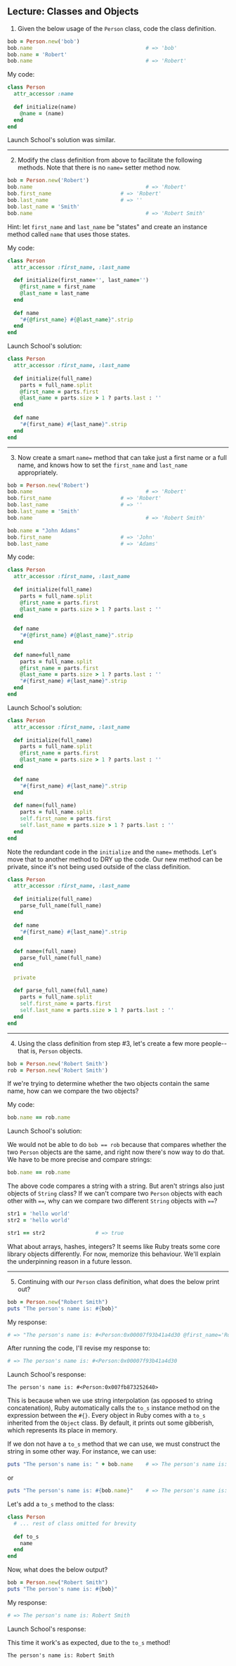 ## Lecture: Classes and Objects

1. Given the below usage of the `Person` class, code the class definition.

```ruby
bob = Person.new('bob')
bob.name									# => 'bob'
bob.name = 'Robert'
bob.name									# => 'Robert'
```

My code:

```ruby
class Person
  attr_accessor :name
  
  def initialize(name)
    @name = (name)
  end
end
```

Launch School's solution was similar.

---

2. Modify the class definition from above to facilitate the following methods. Note that there is no `name=` setter method now.

```ruby
bob = Person.new('Robert')
bob.name 									# => 'Robert'
bob.first_name						# => 'Robert'
bob.last_name 						# => ''
bob.last_name = 'Smith'
bob.name 									# => 'Robert Smith'
```

Hint: let `first_name` and `last_name` be "states" and create an instance method called `name` that uses those states.



My code:

```ruby
class Person
  attr_accessor :first_name, :last_name
  
  def initialize(first_name='', last_name='')
    @first_name = first_name
    @last_name = last_name
  end
  
  def name
    "#{@first_name} #{@last_name}".strip
  end
end
```

Launch School's solution:

```ruby
class Person
  attr_accessor :first_name, :last_name
  
  def initialize(full_name)
    parts = full_name.split
    @first_name = parts.first
    @last_name = parts.size > 1 ? parts.last : ''
  end
  
  def name
    "#{first_name} #{last_name}".strip
  end
end
```

---

3. Now create a smart `name=` method that can take just a first name or a full name, and knows how to set the `first_name` and `last_name` appropriately.

```ruby
bob = Person.new('Robert')
bob.name 									# => 'Robert'
bob.first_name 						# => 'Robert'
bob.last_name 						# => ''
bob.last_name = 'Smith'
bob.name 									# => 'Robert Smith'

bob.name = "John Adams"
bob.first_name 						# => 'John'
bob.last_name 						# => 'Adams'
```

My code:

```ruby
class Person
  attr_accessor :first_name, :last_name
  
  def initialize(full_name)
    parts = full_name.split
    @first_name = parts.first
    @last_name = parts.size > 1 ? parts.last : ''
  end
  
  def name
    "#{@first_name} #{@last_name}".strip
  end
  
  def name=full_name
    parts = full_name.split
    @first_name = parts.first
    @last_name = parts.size > 1 ? parts.last : ''
    "#{first_name} #{last_name}".strip
  end
end
```

Launch School's solution:

```ruby
class Person
  attr_accessor :first_name, :last_name
  
  def initialize(full_name)
    parts = full_name.split
    @first_name = parts.first
    @last_name = parts.size > 1 ? parts.last : ''
  end
  
  def name
    "#{first_name} #{last_name}".strip
  end
  
  def name=(full_name)
    parts = full_name.split
    self.first_name = parts.first
    self.last_name = parts.size > 1 ? parts.last : ''
  end
end
```

Note the redundant code in the `initialize` and the `name=` methods. Let's move that to another method to DRY up the code. Our new method can be private, since it's not being used outside of the class definition.

```ruby
class Person
  attr_accessor :first_name, :last_name
  
  def initialize(full_name)
    parse_full_name(full_name)
  end
  
  def name
    "#{first_name} #{last_name}".strip
  end
  
  def name=(full_name)
    parse_full_name(full_name)
  end
  
  private
  
  def parse_full_name(full_name)
    parts = full_name.split
    self.first_name = parts.first
    self.last_name = parts.size > 1 ? parts.last : ''
  end
end
```

---

4. Using the class definition from step #3, let's create a few more people--that is, `Person` objects.

```Ruby
bob = Person.new('Robert Smith')
rob = Person.new('Robert Smith')
```

If we're trying to determine whether the two objects contain the same name, how can we compare the two objects?



My code:

```ruby
bob.name == rob.name
```



Launch School's solution:



We would not be able to do `bob == rob` because that compares whether the two `Person` objects are the same, and right now there's now way to do that. We have to be more precise and compare strings:

```ruby
bob.name == rob.name
```

The above code compares a string with a string. But aren't strings also just objects of `String` class? If we can't compare two `Person` objects with each other with `==`, why can we compare two different `String` objects with `==`?

```ruby
str1 = 'hello world'
str2 = 'hello world'

str1 == str2 				# => true
```

What about arrays, hashes, integers? It seems like Ruby treats some core library objects differently. For now, memorize this behaviour. We'll explain the underpinning reason in a future lesson.

---

5. Continuing with our `Person` class definition, what does the below print out?

```ruby
bob = Person.new("Robert Smith")
puts "The person's name is: #{bob}"
```



My response:

```ruby
# => "The person's name is: #<Person:0x00007f93b41a4d30 @first_name='Robert', @last_name='Smith'"
```

After running the code, I'll revise my response to:

```ruby
# => The person's name is: #<Person:0x00007f93b41a4d30
```



Launch School's response:

```
The person's name is: #<Person:0x007fb873252640>
```

This is because when we use string interpolation (as opposed to string concatenation), Ruby automatically calls the `to_s` instance method on the expression between the `#{}`. Every object in Ruby comes with a `to_s` inherited from the `Object` class. By default, it prints out some gibberish, which represents its place in memory.



If we don not have a `to_s` method that we can use, we must construct the string in some other way. For instance, we can use:

```ruby
puts "The person's name is: " + bob.name 	# => The person's name is: Robert Smith
```

or

```ruby
puts "The person's name is: #{bob.name}"	# => The person's name is: Robert Smith
```

Let's add a `to_s` method to the class:

```ruby
class Person
  # ... rest of class omitted for brevity
  
  def to_s
    name
  end
end
```

Now, what does the below output?

```ruby
bob = Person.new("Robert Smith")
puts "The person's name is: #{bob}"
```



My response:

```ruby
# => The person's name is: Robert Smith
```



Launch School's response:  

This time it work's as expected, due to the `to_s` method!

```
The person's name is: Robert Smith
```





